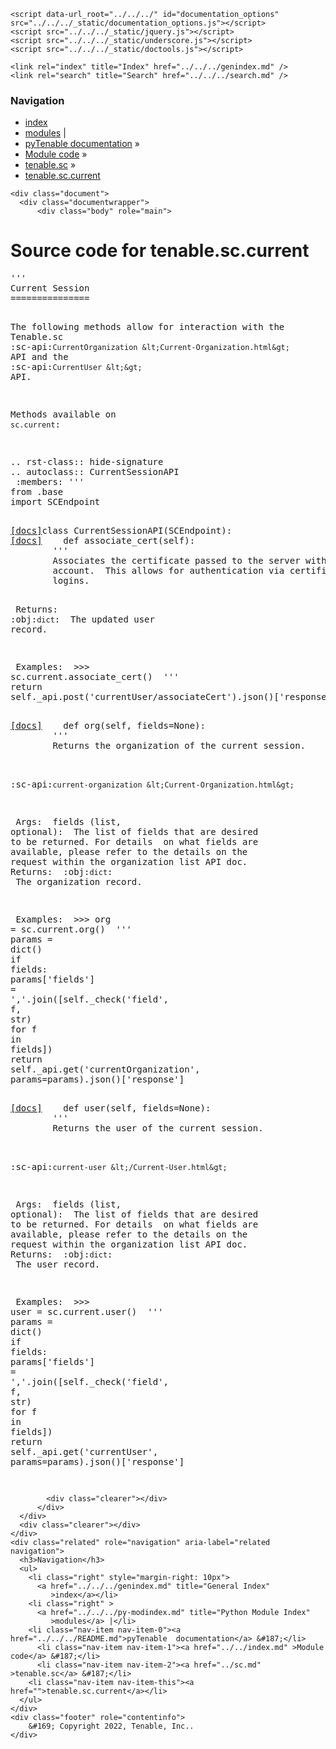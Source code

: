 
<!DOCTYPE html>

<html lang="en">
  <head>
    <meta charset="utf-8" />
    <meta name="viewport" content="width=device-width, initial-scale=1.0" />
    <title>tenable.sc.current &#8212; pyTenable  documentation</title>
    <link rel="stylesheet" type="text/css" href="../../../_static/pygments.css" />
    <link rel="stylesheet" type="text/css" href="../../../_static/classic.css" />
    <link rel="stylesheet" type="text/css" href="../../../_static/custom.css" />
    
    <script data-url_root="../../../" id="documentation_options" src="../../../_static/documentation_options.js"></script>
    <script src="../../../_static/jquery.js"></script>
    <script src="../../../_static/underscore.js"></script>
    <script src="../../../_static/doctools.js"></script>
    
    <link rel="index" title="Index" href="../../../genindex.md" />
    <link rel="search" title="Search" href="../../../search.md" /> 
  </head><body>
    <div class="related" role="navigation" aria-label="related navigation">
      <h3>Navigation</h3>
      <ul>
        <li class="right" style="margin-right: 10px">
          <a href="../../../genindex.md" title="General Index"
             accesskey="I">index</a></li>
        <li class="right" >
          <a href="../../../py-modindex.md" title="Python Module Index"
             >modules</a> |</li>
        <li class="nav-item nav-item-0"><a href="../../../README.md">pyTenable  documentation</a> &#187;</li>
          <li class="nav-item nav-item-1"><a href="../../index.md" >Module code</a> &#187;</li>
          <li class="nav-item nav-item-2"><a href="../sc.md" accesskey="U">tenable.sc</a> &#187;</li>
        <li class="nav-item nav-item-this"><a href="">tenable.sc.current</a></li> 
      </ul>
    </div>  

    <div class="document">
      <div class="documentwrapper">
          <div class="body" role="main">
            
  <h1>Source code for tenable.sc.current</h1><div class="highlight"><pre>
<span></span><span class="sd">&#39;&#39;&#39;</span>
<span class="sd">Current Session</span>
<span class="sd">===============</span>

<span class="sd">The following methods allow for interaction with the Tenable.sc</span>
<span class="sd">:sc-api:`CurrentOrganization &lt;Current-Organization.html&gt;` API and the</span>
<span class="sd">:sc-api:`CurrentUser &lt;&gt;` API.</span>

<span class="sd">Methods available on ``sc.current``:</span>

<span class="sd">.. rst-class:: hide-signature</span>
<span class="sd">.. autoclass:: CurrentSessionAPI</span>
<span class="sd">    :members:</span>
<span class="sd">&#39;&#39;&#39;</span>
<span class="kn">from</span> <span class="nn">.base</span> <span class="kn">import</span> <span class="n">SCEndpoint</span>

<div class="viewcode-block" id="CurrentSessionAPI"><a class="viewcode-back" href="../../../tenable.sc.md#tenable.sc.current.CurrentSessionAPI">[docs]</a><span class="k">class</span> <span class="nc">CurrentSessionAPI</span><span class="p">(</span><span class="n">SCEndpoint</span><span class="p">):</span>
<div class="viewcode-block" id="CurrentSessionAPI.associate_cert"><a class="viewcode-back" href="../../../tenable.sc.md#tenable.sc.current.CurrentSessionAPI.associate_cert">[docs]</a>    <span class="k">def</span> <span class="nf">associate_cert</span><span class="p">(</span><span class="bp">self</span><span class="p">):</span>
        <span class="sd">&#39;&#39;&#39;</span>
<span class="sd">        Associates the certificate passed to the server with the current user&#39;s</span>
<span class="sd">        account.  This allows for authentication via certificate in subsequent</span>
<span class="sd">        logins.</span>

<span class="sd">        Returns:</span>
<span class="sd">            :obj:`dict`:</span>
<span class="sd">                The updated user record.</span>

<span class="sd">        Examples:</span>
<span class="sd">            &gt;&gt;&gt; sc.current.associate_cert()</span>
<span class="sd">        &#39;&#39;&#39;</span>
        <span class="k">return</span> <span class="bp">self</span><span class="o">.</span><span class="n">_api</span><span class="o">.</span><span class="n">post</span><span class="p">(</span><span class="s1">&#39;currentUser/associateCert&#39;</span><span class="p">)</span><span class="o">.</span><span class="n">json</span><span class="p">()[</span><span class="s1">&#39;response&#39;</span><span class="p">]</span></div>

<div class="viewcode-block" id="CurrentSessionAPI.org"><a class="viewcode-back" href="../../../tenable.sc.md#tenable.sc.current.CurrentSessionAPI.org">[docs]</a>    <span class="k">def</span> <span class="nf">org</span><span class="p">(</span><span class="bp">self</span><span class="p">,</span> <span class="n">fields</span><span class="o">=</span><span class="kc">None</span><span class="p">):</span>
        <span class="sd">&#39;&#39;&#39;</span>
<span class="sd">        Returns the organization of the current session.</span>

<span class="sd">        :sc-api:`current-organization &lt;Current-Organization.html&gt;`</span>

<span class="sd">        Args:</span>
<span class="sd">            fields (list, optional):</span>
<span class="sd">                The list of fields that are desired to be returned.  For details</span>
<span class="sd">                on what fields are available, please refer to the details on the</span>
<span class="sd">                request within the organization list API doc.</span>
<span class="sd">        Returns:</span>
<span class="sd">            :obj:`dict`:</span>
<span class="sd">                The organization record.</span>

<span class="sd">        Examples:</span>
<span class="sd">            &gt;&gt;&gt; org = sc.current.org()</span>
<span class="sd">        &#39;&#39;&#39;</span>
        <span class="n">params</span> <span class="o">=</span> <span class="nb">dict</span><span class="p">()</span>
        <span class="k">if</span> <span class="n">fields</span><span class="p">:</span>
            <span class="n">params</span><span class="p">[</span><span class="s1">&#39;fields&#39;</span><span class="p">]</span> <span class="o">=</span> <span class="s1">&#39;,&#39;</span><span class="o">.</span><span class="n">join</span><span class="p">([</span><span class="bp">self</span><span class="o">.</span><span class="n">_check</span><span class="p">(</span><span class="s1">&#39;field&#39;</span><span class="p">,</span> <span class="n">f</span><span class="p">,</span> <span class="nb">str</span><span class="p">)</span>
                                         <span class="k">for</span> <span class="n">f</span> <span class="ow">in</span> <span class="n">fields</span><span class="p">])</span>
        <span class="k">return</span> <span class="bp">self</span><span class="o">.</span><span class="n">_api</span><span class="o">.</span><span class="n">get</span><span class="p">(</span><span class="s1">&#39;currentOrganization&#39;</span><span class="p">,</span> <span class="n">params</span><span class="o">=</span><span class="n">params</span><span class="p">)</span><span class="o">.</span><span class="n">json</span><span class="p">()[</span><span class="s1">&#39;response&#39;</span><span class="p">]</span></div>

<div class="viewcode-block" id="CurrentSessionAPI.user"><a class="viewcode-back" href="../../../tenable.sc.md#tenable.sc.current.CurrentSessionAPI.user">[docs]</a>    <span class="k">def</span> <span class="nf">user</span><span class="p">(</span><span class="bp">self</span><span class="p">,</span> <span class="n">fields</span><span class="o">=</span><span class="kc">None</span><span class="p">):</span>
        <span class="sd">&#39;&#39;&#39;</span>
<span class="sd">        Returns the user of the current session.</span>

<span class="sd">        :sc-api:`current-user &lt;/Current-User.html&gt;`</span>

<span class="sd">        Args:</span>
<span class="sd">            fields (list, optional):</span>
<span class="sd">                The list of fields that are desired to be returned.  For details</span>
<span class="sd">                on what fields are available, please refer to the details on the</span>
<span class="sd">                request within the organization list API doc.</span>
<span class="sd">        Returns:</span>
<span class="sd">            :obj:`dict`:</span>
<span class="sd">                The user record.</span>

<span class="sd">        Examples:</span>
<span class="sd">            &gt;&gt;&gt; user = sc.current.user()</span>
<span class="sd">        &#39;&#39;&#39;</span>
        <span class="n">params</span> <span class="o">=</span> <span class="nb">dict</span><span class="p">()</span>
        <span class="k">if</span> <span class="n">fields</span><span class="p">:</span>
            <span class="n">params</span><span class="p">[</span><span class="s1">&#39;fields&#39;</span><span class="p">]</span> <span class="o">=</span> <span class="s1">&#39;,&#39;</span><span class="o">.</span><span class="n">join</span><span class="p">([</span><span class="bp">self</span><span class="o">.</span><span class="n">_check</span><span class="p">(</span><span class="s1">&#39;field&#39;</span><span class="p">,</span> <span class="n">f</span><span class="p">,</span> <span class="nb">str</span><span class="p">)</span>
                                         <span class="k">for</span> <span class="n">f</span> <span class="ow">in</span> <span class="n">fields</span><span class="p">])</span>
        <span class="k">return</span> <span class="bp">self</span><span class="o">.</span><span class="n">_api</span><span class="o">.</span><span class="n">get</span><span class="p">(</span><span class="s1">&#39;currentUser&#39;</span><span class="p">,</span> <span class="n">params</span><span class="o">=</span><span class="n">params</span><span class="p">)</span><span class="o">.</span><span class="n">json</span><span class="p">()[</span><span class="s1">&#39;response&#39;</span><span class="p">]</span></div></div>
</pre></div>

            <div class="clearer"></div>
          </div>
      </div>
      <div class="clearer"></div>
    </div>
    <div class="related" role="navigation" aria-label="related navigation">
      <h3>Navigation</h3>
      <ul>
        <li class="right" style="margin-right: 10px">
          <a href="../../../genindex.md" title="General Index"
             >index</a></li>
        <li class="right" >
          <a href="../../../py-modindex.md" title="Python Module Index"
             >modules</a> |</li>
        <li class="nav-item nav-item-0"><a href="../../../README.md">pyTenable  documentation</a> &#187;</li>
          <li class="nav-item nav-item-1"><a href="../../index.md" >Module code</a> &#187;</li>
          <li class="nav-item nav-item-2"><a href="../sc.md" >tenable.sc</a> &#187;</li>
        <li class="nav-item nav-item-this"><a href="">tenable.sc.current</a></li> 
      </ul>
    </div>
    <div class="footer" role="contentinfo">
        &#169; Copyright 2022, Tenable, Inc..
    </div>
  </body>
</html>
